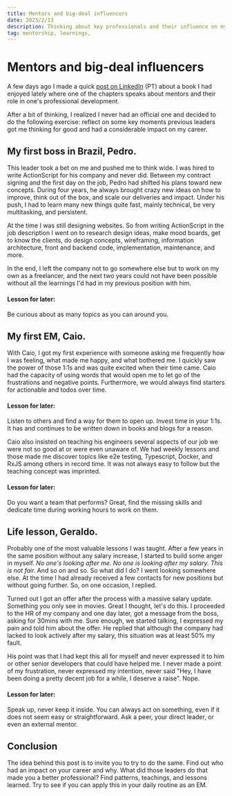 ```yaml
---
title: Mentors and big-deal influencers
date: 2023/2/13
description: Thinking about key professionals and their influence on my career so far.
tag: mentorship, learnings, 
---
```


# Mentors and big-deal influencers

A few days ago I made a quick [post on LinkedIn](https://www.linkedin.com/posts/kevinchevallier_ja-li-v%C3%A1rios-livros-por-ai-sobre-carreira-activity-7029063659058307072-hayg?utm_source=share&utm_medium=member_desktop) (PT) about a book I had enjoyed lately where one of the chapters speaks about mentors and their role in one's professional development. 

After a bit of thinking, I realized I never had an official one and decided to do the following exercise: reflect on some key moments previous leaders got me thinking for good and had a considerable impact on my career.

## My first boss in Brazil, Pedro.

This leader took a bet on me and pushed me to think wide. I was hired to write ActionScript for his company and never did. Between my contract signing and the first day on the job, Pedro had shifted his plans toward new concepts. During four years, he always brought crazy new ideas on how to improve, think out of the box, and scale our deliveries and impact. Under his push, I had to learn many new things quite fast, mainly technical, be very multitasking, and persistent. 

At the time I was still designing websites. So from writing ActionScript in the job description I went on to research design ideas, make mood boards, get to know the clients, do design concepts, wireframing, information architecture, front and backend code, implementation, maintenance, and more. 

In the end, I left the company not to go somewhere else but to work on my own as a freelancer, and the next two years could not have been possible without all the learnings I'd had in my previous position with him. 

#### Lesson for later: 
Be curious about as many topics as you can around you. 

## My first EM, Caio. 
With Caio, I got my first experience with someone asking me frequently how I was feeling, what made me happy, and what bothered me. I quickly saw the power of those 1:1s and was quite excited when their time came. Caio had the capacity of using words that would open me to let go of the frustrations and negative points. Furthermore, we would always find starters for actionable and todos over time. 

#### Lesson for later: 
Listen to others and find a way for them to open up.  Invest time in your 1:1s. It has and continues to be written down in books and blogs for a reason. 

Caio also insisted on teaching his engineers several aspects of our job we were not so good at or were even unaware of. We had weekly lessons and those made me discover topics like e2e testing, Typescript, Docker, and RxJS among others in record time. It was not always easy to follow but the teaching concept was imprinted. 

#### Lesson for later: 
Do you want a team that performs? Great, find the missing skills and dedicate time during working hours to work on them. 

## Life lesson, Geraldo.

Probably one of the most valuable lessons I was taught. After a few years in the same position without any salary increase, I started to build some anger in myself. _No one's looking after me. No one is looking after my salary. This is not fair._ And so on and so. So what did I do? I went looking somewhere else. At the time I had already received a few contacts for new positions but without going further. So, on one occasion, I replied.

Turned out I got an offer after the process with a massive salary update. Something you only see in movies. Great I thought, let's do this. I proceeded to the HR of my company and one day later, got a message from the boss, asking for 30mins with me. Sure enough, we started talking, I expressed my pain and told him about the offer. He replied that although the company had lacked to look actively after my salary, this situation was at least 50% my fault. 

His point was that  I had kept this all for myself and never expressed it to him or other senior developers that could have helped me. I never made a point of my frustration, never expressed my intention, never said "Hey, I have been doing a pretty decent job for a while, I deserve a raise". Nope.

#### Lesson for later: 
Speak up, never keep it inside. You can always act on something, even if it does not seem easy or straightforward. Ask a peer, your direct leader, or even an external mentor.  

## Conclusion

The idea behind this post is to invite you to try to do the same. Find out who had an impact on your career and why. What did those leaders do that made you a better professional? Find patterns, teachings, and lessons learned. Try to see if you can apply this in your daily routine as an EM.